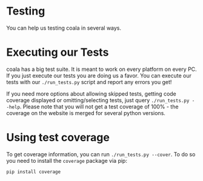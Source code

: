 # Testing

You can help us testing coala in several ways.

# Executing our Tests

coala has a big test suite. It is meant to work on every platform on every PC.
If you just execute our tests you are doing us a favor. You can execute our
tests with our `./run_tests.py` script and report any errors you get!

If you need more options about allowing skipped tests, getting code coverage
displayed or omitting/selecting tests, just query `./run_tests.py --help`.
Please note that you will not get a test coverage of 100% - the coverage on the
website is merged for several python versions.

# Using test coverage

To get coverage information, you can run `./run_tests.py --cover`. To do so you
need to install the `coverage` package via pip:

```
pip install coverage
```

